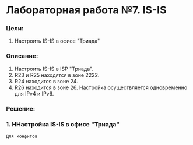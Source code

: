 # Лабораторная работа №7. IS-IS
### Цели:
1. Настроить IS-IS в офисе "Триада"

### Описание:
1. Настроить IS-IS в ISP "Триада".
2. R23 и R25 находятся в зоне 2222.
3. R24 находится в зоне 24.
4. R26 находится в зоне 26. Настройка осуществляется одновременно для IPv4 и IPv6. 

### Решение:
### 1. ННастройка IS-IS в офисе "Триада"

```
Для конфигов
```

